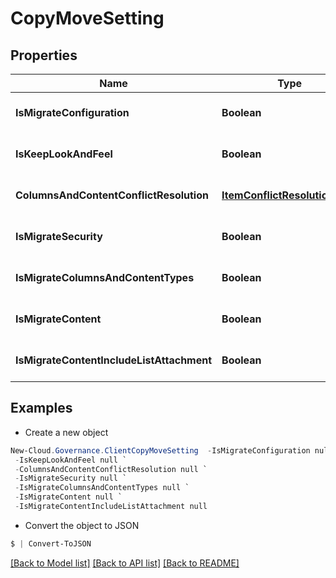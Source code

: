 # CopyMoveSetting
## Properties

Name | Type | Description | Notes
------------ | ------------- | ------------- | -------------
**IsMigrateConfiguration** | **Boolean** |  | [optional] [default to null]
**IsKeepLookAndFeel** | **Boolean** |  | [optional] [default to null]
**ColumnsAndContentConflictResolution** | [**ItemConflictResolutionType**](ItemConflictResolutionType.md) |  | [optional] [default to null]
**IsMigrateSecurity** | **Boolean** |  | [optional] [default to null]
**IsMigrateColumnsAndContentTypes** | **Boolean** |  | [optional] [default to null]
**IsMigrateContent** | **Boolean** |  | [optional] [default to null]
**IsMigrateContentIncludeListAttachment** | **Boolean** |  | [optional] [default to null]

## Examples

- Create a new object
```powershell
New-Cloud.Governance.ClientCopyMoveSetting  -IsMigrateConfiguration null `
 -IsKeepLookAndFeel null `
 -ColumnsAndContentConflictResolution null `
 -IsMigrateSecurity null `
 -IsMigrateColumnsAndContentTypes null `
 -IsMigrateContent null `
 -IsMigrateContentIncludeListAttachment null
```

- Convert the object to JSON
```powershell
$ | Convert-ToJSON
```


[[Back to Model list]](../README.md#documentation-for-models) [[Back to API list]](../README.md#documentation-for-api-endpoints) [[Back to README]](../README.md)


